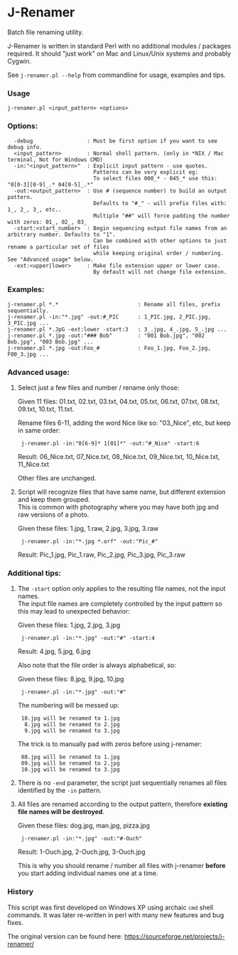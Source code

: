 # J-Renamer
Batch file renaming utility.

J-Renamer is written in standard Perl with no additional modules / packages required.
It should "just work" on Mac and Linux/Unix systems and probably Cygwin.

See `j-renamer.pl --help` from commandline for usage, examples and tips.


### Usage
    j-renamer.pl <input_pattern> <options>


### Options:
      -debug                 : Must be first option if you want to see debug info.
      <input_pattern>        : Normal shell pattern. (only in *NIX / Mac terminal, Not for Windows CMD)
      -in:"<input_pattern>"  : Explicit input pattern - use quotes.
                               Patterns can be very explicit eg:
                               To select files 000_* - 045_* use this: "0[0-3][0-9]_.* 04[0-5]_.*"
      -out:<output_pattern>  : Use # (sequence number) to build an output pattern.
                               Defaults to "#_" - will prefix files with: 1_, 2_, 3_, etc..
                               Multiple "##" will force padding the number with zeros: 01_, 02_, 03_
      -start:<start_number>  : Begin sequencing output file names from an arbitrary number. Defaults to "1".
                               Can be combined with other options to just rename a particular set of files
                               while keeping original order / numbering.  See "Advanced usage" below.
      -ext:<upper|lower>     : Make file extension upper or lower case.
                               By default will not change file extension.


### Examples:
    j-renamer.pl *.*                         : Rename all files, prefix sequentially.
    j-renamer.pl -in:"*.jpg" -out:#_PIC      : 1_PIC.jpg, 2_PIC.jpg, 3_PIC.jpg ...
    j-renamer.pl *.JpG -ext:lower -start:3   : 3_.jpg, 4_.jpg, 5_.jpg ...
    j-renamer.pl *.jpg -out:"### Bob"        : "001 Bob.jpg", "002 Bob.jpg", "003 Bob.jpg" ...
    j-renamer.pl *.jpg -out:Foo_#            : Foo_1.jpg, Foo_2.jpg, F00_3.jpg ...


### Advanced usage:
1. Select just a few files and number / rename only those:

   Given 11 files: 01.txt, 02.txt, 03.txt, 04.txt, 05.txt, 06.txt, 07.txt, 08.txt, 09.txt, 10.txt, 11.txt.

   Rename files 6-11, adding the word Nice like so: "03_Nice", etc, but keep in same order:

        j-renamer.pl -in:"0[6-9]* 1[01]*" -out:"#_Nice" -start:6
   Result: 06_Nice.txt, 07_Nice.txt, 08_Nice.txt, 09_Nice.txt, 10_Nice.txt, 11_Nice.txt

   Other files are unchanged.

2. Script will recognize files that have same name, but different extension and keep them grouped.<br>
   This is common with photography where you may have both jpg and raw versions of a photo.

   Given these files: 1.jpg, 1.raw, 2.jpg, 3.jpg, 3.raw

        j-renamer.pl -in:"*.jpg *.orf" -out:"Pic_#"

   Result: Pic_1.jpg, Pic_1.raw, Pic_2.jpg, Pic_3.jpg, Pic_3.raw


### Additional tips:
1. The `-start` option only applies to the resulting file names, not the input names.<br>
   The input file names are completely controlled by the input pattern so this may lead to unexpected behavior:

   Given these files: 1.jpg, 2.jpg, 3.jpg

        j-renamer.pl -in:"*.jpg" -out:"#" -start:4

   Result: 4.jpg, 5.jpg, 6.jpg

   Also note that the file order is always alphabetical, so:

   Given these files: 8.jpg, 9.jpg, 10.jpg

        j-renamer.pl -in:"*.jpg" -out:"#"

   The numbering will be messed up:

        10.jpg will be renamed to 1.jpg
         8.jpg will be renamed to 2.jpg
         9.jpg will be renamed to 3.jpg

   The trick is to manually pad with zeros before using j-renamer:

        08.jpg will be renamed to 1.jpg
        09.jpg will be renamed to 2.jpg
        10.jpg will be renamed to 3.jpg

2.  There is no `-end` parameter, the script just sequentially renames all files identified by the `-in` pattern.

3. All files are renamed according to the output pattern, therefore **existing file names will be destroyed**.

   Given these files: dog.jpg, man.jpg, pizza.jpg

        j-renamer.pl -in:"*.jpg" -out:"#-Ouch"

   Result: 1-Ouch.jpg, 2-Ouch.jpg, 3-Ouch.jpg

   This is why you should rename / number all files with j-renamer **before** you start adding individual names one at a time.

### History
This script was first developed on Windows XP using archaic `cmd` shell commands.  It was later re-written in perl with many new features and bug fixes.

The original version can be found here:
https://sourceforge.net/projects/j-renamer/
